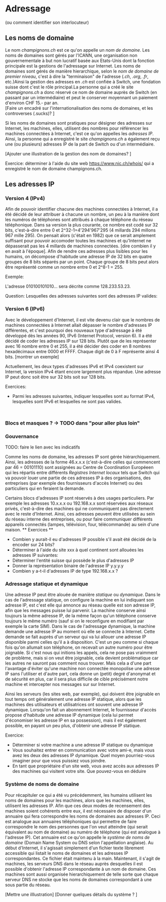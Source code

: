 # Adressage 

(ou comment identifier son interlocuteur)
## Les noms de domaine
Le nom *champignons.ch* est ce qu'on appelle un *nom de domaine*.
Les noms de domaines sont gérés par l'ICANN, une organisation non gouvernementale à but non lucratif
basée aux Etats-Unis dont la fonction principale est la gestions de l'adressage sur Internet.
Les noms de domaines sont gérés de manière hierarchique, selon le
*nom de domaine de premier niveau*, c'est à dire la "terminaison" de l'adresse (*.ch*, *.org*, *.fr*, etc.)Ainsi la gestion des adresses en *.ch* est confiée à Switch, une fondation suisse dont c'est le rôle principal.La personne qui a créé le site *champignons.ch* a donc
réservé ce nom de domaine auprès de Switch (en passant par un intermédiaire) et peut le conserver moyennant un paiement d'environ CHF 15.- par an.     
[Faire un encadré sur l'internationalisation des noms de domaines, et les controverses (.sucks)? ]

Si les noms de domaines sont pratiques pour désigner des adresses sur Internet, les machines, elles, utilisent des
nombres pour référencer les machines connectées à Internet, c'est ce qu'on appelles les *adresses IP*. Ainsi,
la personne qui a enregistré le site *champignons.ch* a également reçu une (ou plusieurs) adresses IP de la part de
Switch ou d'un intermédiaire. 

[Ajouter une illustration de la gestion des nom de domaines? ]
    
Exercice: déterminer à l'aide du site web https://www.nic.ch/whois/ qui a enregistré le nom de domaine champignons.ch. 

## Les adresses IP
### Version 4 (IPv4)
Afin de pouvoir identifier chacune des machines connectées à Internet, il a été décidé de leur attribuer à chacune
un nombre, un peu à la manière dont les numéros de téléphones sont attribués à chaque téléphone du réseau téléphonique.
Dans sa version la plus courante, ce nombre est codé sur 32 bits, c'est-à-dire entre 0 et 2^32-1=4'294'967'295
(4 millards 294 millons 967 mille 295). On pensait
alors (c'était en 1982) que ce serait amplement suffisant pour pouvoir accomoder toutes les machines et qu'Internet
ne dépasserait pas les 4 millards de machines connectées. [dire combien il y en avait à l'époque].
Afin de rendre ces adresses plus lisibles pour les humains, on décompose d'habitude une adresse IP de 32 bits en
quatre groupes de 8 bits séparés par un point. Chaque groupe de 8 bits peut alors être représenté comme un nombre
entre 0 et 2^8-1 = 255. 

Exemple:

L'adresse 010100101010... sera décrite comme 128.233.53.23. 

Question:
Lesquelles des adresses suivantes sont des adresses IP valides:


### Version 6 (IPv6)
Avec le développement d'Internet, il est vite devenu clair que le nombres de machines connectées à Internet allait dépasser le nombre d'adresses IP différentes, et c'est pourquoi des nouveaux type d'adressage à été développé dès les années 90, IPv6 (Internet Protocol, version 6). Il a été décidé de coder les adresses IP sur 128 bits. Plutôt que
de les représenter avec 16 nombre entre 0 et 255, il a été décider des coder en 8 nombres hexadécimaux
entre 0000 et FFFF. Chaque digit de 0 à F représente ainsi 4 bits.
[montrer un exemple] 

Actuellement, les deux types d'adresses IPv6 et IPv4 coexistent sur Internet, la version IPv4 étant encore largement
plus répandue. Une adresse IP peut donc soit être sur 32 bits soit sur 128 bits. 
    
Exercices:
- Parmi les adresses suivantes, indiquer lesquelles sont au format IPv4, lesquelles sont IPv6 et lesquelles ne sont pas valides. 



```{togofurther} Blocs et Masques


````


### Blocs et masques ? -> TODO dans "pour aller plus loin"


### Gouvernance

TODO: faire le lien avec les indicatifs

Comme les noms de domaine, les adresses IP sont gérée hiérarchiquement. Ainsi, les adresses de la forme 
46.x.x.x (c'est-à-dire celles qui commencent par 46 = 00101110) sont assignées au Centre de Coordination
Européeen qui les répartis entre différents *Registres Internet locaux* tels que Switch qui va pouvoir
louer une partie de ces adresses IP à des organisations, des entreprises (par exemple des fournisseurs d'accès Internet) ou des particuliers qui en feraient la demande. 

Certains blocs d'adresses IP sont réservés à des usages particuliers. Par exemple les adresses 10.x.x.x  ou
192.168.x.x sont réservées aux réseaux privés, c'est-à-dire des machines qui ne communiquent pas directement
avec le reste d'Internet. Ainsi, ces adresses peuvent être utilisées au sein du réseau interne des entreprises,
ou pour faire communiquer différents appareils connectés (lampes, télévision, four, télécommande) au sein d'une
maison. 
** Exercices **
- Combien y aurait-il eu d'adresses IP possible s'il avait été décidé de la encoder sur 24 bits?
- Déterminer à l'aide du site xxx à quel continent sont allouées les adresses IP suivantes:
- Déterminer l'entité suisse qui possède le plus d'adresses IP
- Donner la représentation binaire de l'adresse IP y.y.y.y
- Combien y a-t-il d'adresses IP de type 192.168.x.x ?

### Adressage statique et dynamique

Une adresse IP peut être alouée de manière *statique* ou *dynamique*. Dans le cas de l'adressage statique, on configure la machine en lui indiquant son adresse IP, est c'est elle qui annonce au réseau quelle est son
adresse IP, afin que les messages puisse lui parvenir. La machine conserve ainsi toujours la même adresse IP, de la même façon qu'un téléphone conserve toujours le même numéro (sauf si on le reconfigure en modifiant par exemple la carte SIM). Dans le cas de l'adressage dynamique, la machine demande une adresse IP au moment où elle se connecte à Internet. Cette demande se fait auprès d'un serveur qui va lui allouer une adresse IP disponible parmi celles qu'il a à disposition. C'est un peu comme si chaque fois qu'on allumait son téléphone, on recevait un autre numéro pour être joignable. Si c'est nous qui initions les appels, cela ne pose pas vraimment de problème, mais si on veut être
joignable, cela devient problématique car les autres ne sauront pas comment nous trouver. Mais cela a d'une part l'avantage d'éviter qu'une machine non connectée monopolise une adresse IP sans l'utiliser et d'autre part, cela donne un (petit) degré d'anonymat et de sécurité en plus, car il sera plus difficile de cible précisément notre machine et intercepter nos messages sur sur Internet.

Ainsi les serveurs (les sites web, par exemple), qui doivent être joignable en tout temps ont généralement une adresse IP statique, alors que les machines des utilisateurs et utilisatrices ont souvent une adresse IP dynamique. Lorsqu'on fait un
abonnement Internet, le fournisseur d'accès propose d'habitude une adresse IP dynamique (cela lui permet d'économiser les adresse IP en sa possession), mais il est également possible, en payant un peu plus, d'obtenir une adresse IP statique. 

Exercice:
- Déterminer si votre machine a une adresse IP statique ou dynamique
- Vous souhaitez entrer en communication avec votre ami-e, mais vous avez les deux des adresses IP dynamique. Quel
moyen pourriez-vous imaginer pour que vous puissiez vous joindre. 
- En tant que propriétaire d'un site web, vous avez accès aux adresses IP des machines qui visitent votre site. Que pouvez-vous en déduire 

### Système de noms de domaine
Pour récapituler ce qui a été vu précédemment, les humains utilisent les noms de domaines pour les machines, alors que les machines, elles, utilisent les adresses IP. Afin que ces deux modes de recensement des machines soient cohérents entre eux, il est nécessaire de disposer d'un annuaire qui fera correspondre les noms de domaines aux adresses IP. Ceci est analogue aux annuaires téléphoniques qui permettre de faire correspondre le nom des personnes que l'on veut atteindre (qui serait équivalent au nom de domaine) au numéro de téléphone (qui est analogue à l'adresse IP). Cet annuaire est ce qu'on appelle le *système de noms de domaine* (Domain Name System ou DNS selon l'appellation anglaise). Au début d'Internet, il s'agissait simplement d'un fichier texte librement accessible qui listait le noms de domaines et les adresses IP correspondantes. Ce fichier était maintenu à la main. Maintenant, il s'agit de machines, les serveurs DNS dans le réseau auprès desquelles il est possible d'obtenir l'adresse IP correspondante à un nom de domaine. Ces machines sont aussi organisée hierarchiquement de telle sorte que chaque serveur DNS ne stocke que les noms de domaines correspondant à une sous partie du réseau. 

[Mettre une illlustration]
[Donner quelques détails du système ? ]
    

